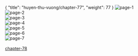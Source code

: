 { "title": "huyen-thu-vuong/chapter-77", "weight": 77 }
<img src="huyen-thu-vuong_0077_01-d63727a285468cc2836c58cea6f76832.webp" alt="page-1" origin="https://3.bp.blogspot.com/-9DD2h9zcBdk/V0mZzLiM1KI/AAAAAAAHOgc/TJ07AWTJ75o/s0/Huyen-Thu-Vuong-Chapter-77-P-2.jpg"><br/>
<img src="huyen-thu-vuong_0077_02-8774d3f7e1a3fd97ba1db59689a5934c.webp" alt="page-2" origin="https://3.bp.blogspot.com/-293XzPaP6iA/V0mZ0e-xA_I/AAAAAAAHOgg/CZYv0rozP0Y/s0/Huyen-Thu-Vuong-Chapter-77-P-3.jpg"><br/>
<img src="huyen-thu-vuong_0077_03-7c075cd222df99a1dc002cbb9c0cf1b3.webp" alt="page-3" origin="https://3.bp.blogspot.com/-zIF-oF8zsqs/V0mZ1n4qEfI/AAAAAAAHOgk/cTt36DYffi0/s0/Huyen-Thu-Vuong-Chapter-77-P-4.jpg"><br/>
<img src="huyen-thu-vuong_0077_04-f88e6224386fada801712b024b346708.webp" alt="page-4" origin="https://3.bp.blogspot.com/-LlAWQaMqqHk/V0mZ2lZ1PfI/AAAAAAAHOgo/8TTGODfKKc8/s0/Huyen-Thu-Vuong-Chapter-77-P-5.jpg"><br/>
<img src="huyen-thu-vuong_0077_05-66a1e4c3bc3a7febf50ee8a0008cdad2.webp" alt="page-5" origin="https://3.bp.blogspot.com/-SoeFveAdurE/V0mZ3jYde3I/AAAAAAAHOgs/PENL8F8ZQoI/s0/Huyen-Thu-Vuong-Chapter-77-P-6.jpg"><br/>
<img src="huyen-thu-vuong_0077_06-ba7a1ed96912d6b3a04642f419cac079.webp" alt="page-6" origin="https://3.bp.blogspot.com/-_lDX2DXHmbg/V0mZ41pSeiI/AAAAAAAHOgw/xWkQmCOyhNw/s0/Huyen-Thu-Vuong-Chapter-77-P-7.jpg"><br/>
<img src="huyen-thu-vuong_0077_07-d2520729116d7f97bc41591e02f72359.webp" alt="page-7" origin="https://3.bp.blogspot.com/-Xa2X5ds8EJU/V0mZ54sqUFI/AAAAAAAHOg0/KuaetG5QPxY/s0/Huyen-Thu-Vuong-Chapter-77-P-8.jpg"><br/>
<br/><a class="nextchap" href="/huyen-thu-vuong/chapter-78">chapter-78</a>
